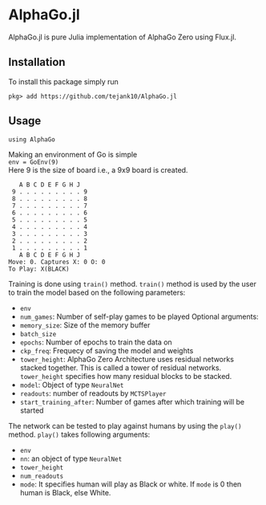 # AlphaGo.jl
AlphaGo.jl is pure Julia implementation of AlphaGo Zero using Flux.jl.

## Installation 
To install this package simply run
```
pkg> add https://github.com/tejank10/AlphaGo.jl
```
## Usage
```
using AlphaGo
```
Making an environment of Go is simple  
`env = GoEnv(9)`  
Here 9 is the size of board i.e., a 9x9 board is created.   
```
   A B C D E F G H J  
 9 . . . . . . . . . 9  
 8 . . . . . . . . . 8  
 7 . . . . . . . . . 7  
 6 . . . . . . . . . 6  
 5 . . . . . . . . . 5  
 4 . . . . . . . . . 4  
 3 . . . . . . . . . 3  
 2 . . . . . . . . . 2  
 1 . . . . . . . . . 1  
   A B C D E F G H J  
Move: 0. Captures X: 0 O: 0  
To Play: X(BLACK)  
```  
Training is done using `train()` method. `train()` method is used by the user to train the model based on the following parameters:
- `env`
- `num_games`: Number of self-play games to be played
Optional arguments:
- `memory_size`: Size of the memory buffer
- `batch_size`
- `epochs`: Number of epochs to train the data on
- `ckp_freq`: Frequecy of saving the model and weights
- `tower_height`: AlphaGo Zero Architecture uses residual networks stacked together. This is called a tower of residual networks. `tower_height` specifies how many residual blocks to be stacked.
- `model`: Object of type `NeuralNet`
- `readouts`: number of readouts by `MCTSPlayer`
- `start_training_after`: Number of games after which training will be started

The network can be tested to play against humans by using the `play()` method. `play()` takes following arguments:
- `env`
- `nn`: an object of type `NeuralNet`
- `tower_height`
- `num_readouts`
- `mode`: It specifies human will play as Black or white. If `mode` is 0 then human is Black, else White.

